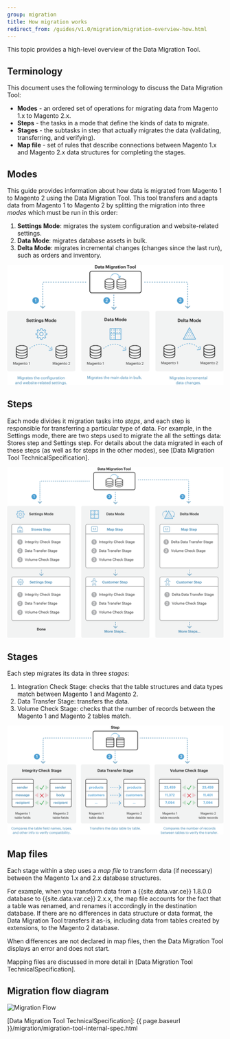 ```yaml
---
group: migration
title: How migration works
redirect_from: /guides/v1.0/migration/migration-overview-how.html
---
```


This topic provides a high-level overview of the Data Migration Tool.

## Terminology

This document uses the following terminology to discuss the Data Migration Tool:

* **Modes** - an ordered set of operations for migrating data from Magento 1.x to Magento 2.x.
* **Steps** - the tasks in a mode that define the kinds of data to migrate.
* **Stages** - the subtasks in step that actually migrates the data (validating, transferring, and verifying).
* **Map file** - set of rules that describe connections between Magento 1.x and Magento 2.x data structures for completing the stages.

## Modes

This guide provides information about how data is migrated from Magento 1 to Magento 2 using the Data Migration Tool. This tool transfers and adapts data from Magento 1 to Magento 2 by splitting the migration into three *modes* which must be run in this order:

1. **Settings Mode**: migrates the system configuration and website-related settings.
2. **Data Mode**: migrates database assets in bulk.
3. **Delta Mode**: migrates incremental changes (changes since the last run), such as orders and inventory.

![Migration Modes]

## Steps
Each mode divides it migration tasks into *steps*, and each step is responsible for transferring a particular type of data. For example, in the Settings mode, there are two steps used to migrate the all the settings data: Stores step and Settings step. For details about the data migrated in each of these steps (as well as for steps in the other modes), see [Data Migration Tool TechnicalSpecification].

![Migration Overview]

## Stages
Each step migrates its data in three *stages*: 
1. Integration Check Stage: checks that the table structures and data types match between Magento 1 and Magento 2.
2. Data Transfer Stage: transfers the data.
3. Volume Check Stage: checks that the number of records between the Magento 1 and Magento 2 tables match.

![Migration Steps]

## Map files
Each stage within a step uses a *map file* to transform data (if necessary) between the Magento 1.x and 2.x database structures.

For example, when you transform data from a {{site.data.var.ce}} 1.8.0.0 database to {{site.data.var.ce}} 2.x.x, the map file accounts for the fact that a table was renamed, and renames it accordingly in the destination database. If there are no differences in data structure or data format, the Data Migration Tool transfers it as-is, including data from tables created by extensions, to the Magento 2 database.

When differences are not declared in map files, then the Data Migration Tool displays an error and does not start.

Mapping files are discussed in more detail in [Data Migration Tool TechnicalSpecification].

## Migration flow diagram

<p><img src="{{ site.baseurl }}/common/images/migration_flow.png" alt="Migration Flow"></p>


[Data Migration Tool TechnicalSpecification]: {{ page.baseurl }}/migration/migration-tool-internal-spec.html

[Migration Modes]: ./images/MigrationModes.png
[Migration Overview]: ./images/MigrationOverview.png
[Migration Steps]: ./images/MigrationSteps.png
